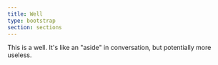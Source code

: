```yaml
---
title: Well
type: bootstrap
section: sections
---
```


<div class="well">
	<p>This is a well. It's like an "aside" in conversation, but potentially more useless.</p>
</div>